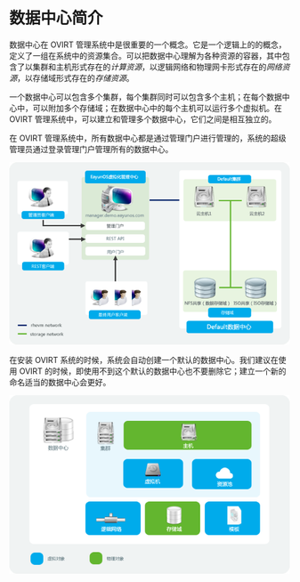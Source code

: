 # 数据中心简介

数据中心在 OVIRT
管理系统中是很重要的一个概念。它是一个逻辑上的的概念，定义了一组在系统中的资源集合。可以把数据中心理解为各种资源的容器，其中包含了以集群和主机形式存在的*计算资源*，以逻辑网络和物理网卡形式存在的*网络资源*，以存储域形式存在的*存储资源*。

一个数据中心可以包含多个集群，每个集群同时可以包含多个主机；在每个数据中心中，可以附加多个存储域；在数据中心中的每个主机可以运行多个虚拟机。在
OVIRT 管理系统中，可以建立和管理多个数据中心，它们之间是相互独立的。

在 OVIRT
管理系统中，所有数据中心都是通过管理门户进行管理的，系统的超级管理员通过登录管理门户管理所有的数据中心。

![数据中心架构](../images/data-center.png)

在安装 OVIRT
系统的时候，系统会自动创建一个默认的数据中心。我们建议在使用 OVIRT
的时候，即使用不到这个默认的数据中心也不要删除它；建立一个新的命名适当的数据中心会更好。

![数据中心对象](../images/data-center-object.png)

